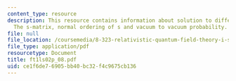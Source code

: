 ```yaml
---
content_type: resource
description: This resource contains information about solution to differential equation,
  The s-matrix, normal ordering of s and vacuum to vacuum probability.
file: null
file_location: /coursemedia/8-323-relativistic-quantum-field-theory-i-spring-2008/ce1f6de76905bb40bc32f4c9675cb136_ft1ls02p_08.pdf
file_type: application/pdf
resourcetype: Document
title: ft1ls02p_08.pdf
uid: ce1f6de7-6905-bb40-bc32-f4c9675cb136
---
```

